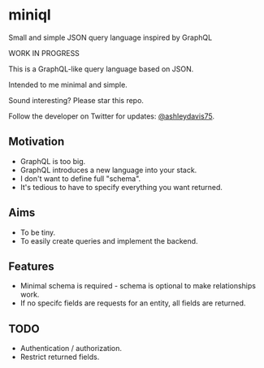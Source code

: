 # miniql

Small and simple JSON query language inspired by GraphQL

WORK IN PROGRESS

This is a GraphQL-like query language based on JSON.

Intended to me minimal and simple.

Sound interesting? Please star this repo.

Follow the developer on Twitter for updates: [@ashleydavis75](https://twitter.com/ashleydavis75).


## Motivation

- GraphQL is too big.
- GraphQL introduces a new language into your stack.
- I don't want to define full "schema".
- It's tedious to have to specify everything you want returned.

## Aims

- To be tiny.
- To easily create queries and implement the backend.


## Features

- Minimal schema is required - schema is optional to make relationships work.
- If no specifc fields are requests for an entity, all fields are returned.


## TODO

- Authentication / authorization.
- Restrict returned fields.